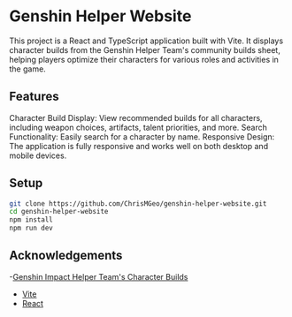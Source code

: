# Genshin Helper Website

This project is a React and TypeScript application built with Vite. It displays character builds from the Genshin Helper Team's community builds sheet, helping players optimize their characters for various roles and activities in the game.

## Features
Character Build Display: View recommended builds for all characters, including weapon choices, artifacts, talent priorities, and more.
Search Functionality: Easily search for a character by name.
Responsive Design: The application is fully responsive and works well on both desktop and mobile devices.

## Setup
```bash
git clone https://github.com/ChrisMGeo/genshin-helper-website.git
cd genshin-helper-website
npm install
npm run dev
```

## Acknowledgements

-[Genshin Impact Helper Team's Character Builds](https://docs.google.com/spreadsheets/d/1gNxZ2xab1J6o1TuNVWMeLOZ7TPOqrsf3SshP5DLvKzI/)
- [Vite](https://vitejs.dev/)
- [React](https://reactjs.org/)
